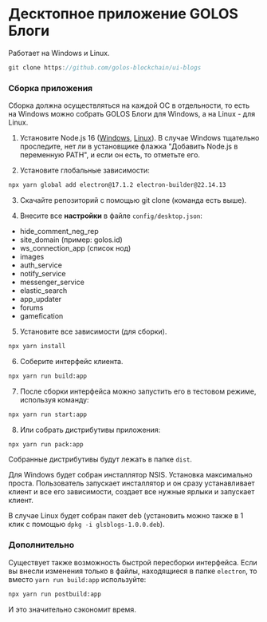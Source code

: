# Десктопное приложение GOLOS Блоги

Работает на Windows и Linux.

```js
git clone https://github.com/golos-blockchain/ui-blogs
```

### Сборка приложения

Сборка должна осуществляться на каждой ОС в отдельности, то есть на Windows можно собрать GOLOS Блоги для Windows, а на Linux - для Linux.

1. Установите Node.js 16 ([Windows](https://nodejs.org/dist/v16.14.0/node-v16.14.0-x64.msi), [Linux](https://github.com/nodesource/distributions/blob/master/README.md)). В случае Windows тщательно проследите, нет ли в установщике флажка "Добавить Node.js в переменную PATH", и если он есть, то отметьте его.

2. Установите глобальные зависимости:
```sh
npx yarn global add electron@17.1.2 electron-builder@22.14.13
```

3. Скачайте репозиторий с помощью git clone (команда есть выше).


4. Внесите все **настройки** в файле `config/desktop.json`:

- hide_comment_neg_rep
- site_domain (пример: golos.id)
- ws_connection_app (список нод)
- images
- auth_service
- notify_service
- messenger_service
- elastic_search
- app_updater
- forums
- gamefication

5. Установите все зависимости (для сборки).

```sh
npx yarn install
```

6. Соберите интерфейс клиента.

```sh
npx yarn run build:app
```

7. После сборки интерфейса можно запустить его в тестовом режиме, используя команду:

```sh
npx yarn run start:app
```

8. Или собрать дистрибутивы приложения:

```sh
npx yarn run pack:app
```

Собранные дистрибутивы будут лежать в папке `dist`.

Для Windows будет собран инсталлятор NSIS. Установка максимально проста. Пользователь запускает инсталлятор и он сразу устанавливает клиент и все его зависимости, создает все нужные ярлыки и запускает клиент.

В случае Linux будет собран пакет deb (установить можно также в 1 клик с помощью `dpkg -i glsblogs-1.0.0.deb`).

### Дополнительно

Существует также возможность быстрой пересборки интерфейса. Если вы внесли изменения только в файлы, находящиеся в папке `electron`, то вместо `yarn run build:app` используйте:

```sh
npx yarn run postbuild:app
```

И это значительно сэкономит время.
